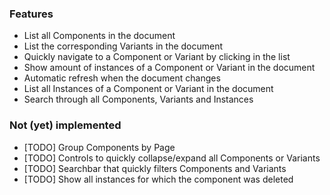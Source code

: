 
### Features

- List all Components in the document
- List the corresponding Variants in the document
- Quickly navigate to a Component or Variant by clicking in the list
- Show amount of instances of a Component or Variant in the document
- Automatic refresh when the document changes
- List all Instances of a Component or Variant in the document
- Search through all Components, Variants and Instances
 

### Not (yet) implemented

- [TODO] Group Components by Page
- [TODO] Controls to quickly collapse/expand all Components or Variants
- [TODO] Searchbar that quickly filters Components and Variants
- [TODO] Show all instances for which the component was deleted
